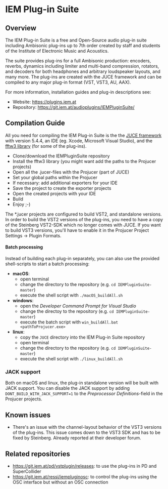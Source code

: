 #  IEM Plug-in Suite
## Overview
The IEM Plug-in Suite is a free and Open-Source audio plug-in suite including Ambisonic plug-ins up to 7th order created by staff and students of the Institute of Electronic Music and Acoustics.

The suite provides plug-ins for a full Ambisonic production: encoders, reverbs, dynamics including limiter and multi-band compression, rotators, and decoders for both headphones and arbitrary loudspeaker layouts, and many more. The plug-ins are created with the JUCE framework and can be compiled to any major plug-in format (VST, VST3, AU, AAX).


For more information, installation guides and plug-in descriptions see:
- Website: https://plugins.iem.at
- Repository: https://git.iem.at/audioplugins/IEMPluginSuite/


## Compilation Guide
All you need for compiling the IEM Plug-in Suite is the the [JUCE framework](https://juce.com) with version 5.4.4, an IDE (eg. Xcode, Microsoft Visual Studio), and the [fftw3 library](http://fftw.org) (for some of the plug-ins).

- Clone/download the IEMPluginSuite repository
- Install the fftw3 library (you might want add the paths to the Projucer projects)
- Open all the .jucer-files with the Projucer (part of JUCE)
- Set your global paths within the Projucer
- If necessary: add additional exporters for your IDE
- Save the project to create the exporter projects
- Open the created projects with your IDE
- Build
- Enjoy ;-)

The *.jucer projects are configured to build VST2,  and standalone versions. In order to build the VST2 versions of the plug-ins, you need to have a copy of the Steinberg VST2-SDK which no longer comes with JUCE. If you want to build VST3 versions, you'll have to enable it in the Projucer Project Settings -> Plugin Formats.

#### Batch processing
Instead of building each plug-in separately, you can also use the provided shell-scripts to start a batch processing:
- **macOS**:
    - open terminal
    - change the directory to the repository (e.g. `cd IEMPluginSuite-master`)
    - execute the shell script with `./macOS_buildAll.sh`
- **windows**:
    - open the *Developer Command Prompt for Visual Studio*
    - change the directoy to the repository (e.g. `cd IEMPluginSuite-master`)
    - execute the batch script with `win_buildAll.bat <pathToProjucer.exe>`
- **linux**:
    - copy the `JUCE` directory into the IEM Plug-in Suite repository
    - open terminal
    - change the directory to the repository (e.g. `cd IEMPluginSuite-master`)
    - execute the shell script with `./linux_buildAll.sh`

###  JACK support
Both on macOS and linux, the plug-in standalone version will be built with JACK support. You can disable the JACK support by adding `DONT_BUILD_WITH_JACK_SUPPORT=1` to the *Preprocessor Definitions*-field in the Projucer projects.

## Known issues
- There's an issue with the channel-layout behavior of the VST3 versions of the plug-ins. This issue comes down to the VST3 SDK and has to be fixed by Steinberg. Already reported at their developer forum.

## Related repositories
- https://git.iem.at/pd/vstplugin/releases: to use the plug-ins in PD and SuperCollider
- https://git.iem.at/ressi/iempluginosc: to control the plug-ins using the OSC interface but without an OSC connection
